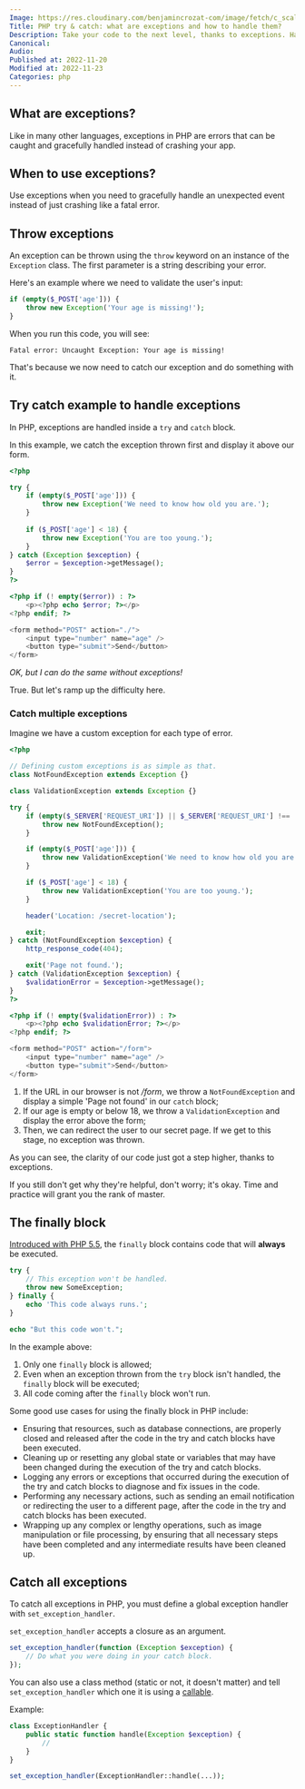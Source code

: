 ```yaml
---
Image: https://res.cloudinary.com/benjamincrozat-com/image/fetch/c_scale,f_webp,q_auto,w_1200/https://life-long-bunny.fra1.digitaloceanspaces.com/media-library/production/20/programming_lferts.jpg
Title: PHP try & catch: what are exceptions and how to handle them?
Description: Take your code to the next level, thanks to exceptions. Handle errors in a more graceful way within try and catch blocks.
Canonical: 
Audio:
Published at: 2022-11-20
Modified at: 2022-11-23
Categories: php
---
```


## What are exceptions?

Like in many other languages, exceptions in PHP are errors that can be caught and gracefully handled instead of crashing your app.

## When to use exceptions?

Use exceptions when you need to gracefully handle an unexpected event instead of just crashing like a fatal error.

## Throw exceptions

An exception can be thrown using the `throw` keyword on an instance of the `Exception` class. The first parameter is a string describing your error.

Here's an example where we need to validate the user's input:

```php
if (empty($_POST['age'])) {
    throw new Exception('Your age is missing!');
}
```

When you run this code, you will see:

```
Fatal error: Uncaught Exception: Your age is missing!
```

That's because we now need to catch our exception and do something with it.

## Try catch example to handle exceptions

In PHP, exceptions are handled inside a `try` and `catch` block.

In this example, we catch the exception thrown first and display it above our form.

```php
<?php

try {
    if (empty($_POST['age'])) {
        throw new Exception('We need to know how old you are.');
    }
    
    if ($_POST['age'] < 18) {
        throw new Exception('You are too young.');
    }
} catch (Exception $exception) {
    $error = $exception->getMessage();
}
?>

<?php if (! empty($error)) : ?>
    <p><?php echo $error; ?></p>
<?php endif; ?>

<form method="POST" action="./">
    <input type="number" name="age" />
    <button type="submit">Send</button>
</form>
```

*OK, but I can do the same without exceptions!*

True. But let's ramp up the difficulty here.

### Catch multiple exceptions

Imagine we have a custom exception for each type of error.

```php
<?php

// Defining custom exceptions is as simple as that.
class NotFoundException extends Exception {}

class ValidationException extends Exception {}

try {
    if (empty($_SERVER['REQUEST_URI']) || $_SERVER['REQUEST_URI'] !== '/form') {
        throw new NotFoundException();
    }

    if (empty($_POST['age'])) {
        throw new ValidationException('We need to know how old you are.');
    }

    if ($_POST['age'] < 18) {
        throw new ValidationException('You are too young.');
    }

    header('Location: /secret-location');

    exit;
} catch (NotFoundException $exception) {
    http_response_code(404);

    exit('Page not found.');
} catch (ValidationException $exception) {
    $validationError = $exception->getMessage();
}
?>

<?php if (! empty($validationError)) : ?>
    <p><?php echo $validationError; ?></p>
<?php endif; ?>

<form method="POST" action="/form">
    <input type="number" name="age" />
    <button type="submit">Send</button>
</form>
```

1. If the URL in our browser is not */form*, we throw a `NotFoundException` and display a simple 'Page not found' in our `catch` block;
2. If our age is empty or below 18, we throw a `ValidationException` and display the error above the form;
3. Then, we can redirect the user to our secret page. If we get to this stage, no exception was thrown.

As you can see, the clarity of our code just got a step higher, thanks to exceptions.

If you still don't get why they're helpful, don't worry; it's okay. Time and practice will grant you the rank of master.

## The finally block

[Introduced with PHP 5.5](https://wiki.php.net/rfc/finally), the `finally` block contains code that will **always** be executed.

```php
try {
    // This exception won't be handled.
    throw new SomeException;
} finally {
    echo 'This code always runs.';
}

echo "But this code won't.";
```

In the example above:
1. Only one `finally` block is allowed;
2. Even when an exception thrown from the `try` block isn't handled, the `finally` block will be executed;
3. All code coming after the `finally` block won't run.

Some good use cases for using the finally block in PHP include:

- Ensuring that resources, such as database connections, are properly closed and released after the code in the try and catch blocks have been executed.
- Cleaning up or resetting any global state or variables that may have been changed during the execution of the try and catch blocks.
- Logging any errors or exceptions that occurred during the execution of the try and catch blocks to diagnose and fix issues in the code.
- Performing any necessary actions, such as sending an email notification or redirecting the user to a different page, after the code in the try and catch blocks has been executed.
- Wrapping up any complex or lengthy operations, such as image manipulation or file processing, by ensuring that all necessary steps have been completed and any intermediate results have been cleaned up.

## Catch all exceptions

To catch all exceptions in PHP, you must define a global exception handler with `set_exception_handler`.

`set_exception_handler` accepts a closure as an argument.

```php
set_exception_handler(function (Exception $exception) {
    // Do what you were doing in your catch block.
});
```

You can also use a class method (static or not, it doesn't matter) and tell `set_exception_handler` which one it is using a [callable](https://www.php.net/manual/en/language.types.callable.php).

Example:

```php
class ExceptionHandler {
    public static function handle(Exception $exception) {
        //
    }
}

set_exception_handler(ExceptionHandler::handle(...));
```

